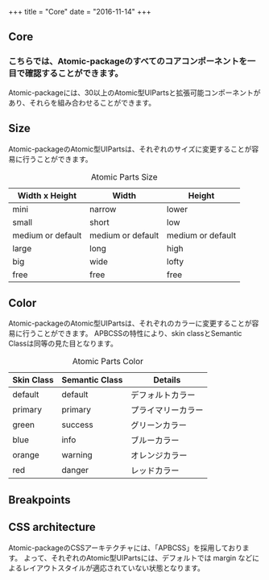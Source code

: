 +++
title = "Core"
date = "2016-11-14"
+++

## Core
### こちらでは、Atomic-packageのすべてのコアコンポーネントを一目で確認することができます。

Atomic-packageには、30以上のAtomic型UIPartsと拡張可能コンポーネントがあり、それらを組み合わせることができます。


## Size

Atomic-packageのAtomic型UIPartsは、それぞれのサイズに変更することが容易に行うことができます。

<table class="table">
  <caption>Atomic Parts Size</caption>
  <thead>
      <tr>
        <th>Width x Height</th>
        <th>Width</th>
        <th>Height</th>
      </tr>
  </thead>
  <tbody>
    <tr>
      <td>mini</td>
      <td>narrow</td>
      <td>lower</td>
    </tr>
    <tr>
      <td>small</td>
      <td>short</td>
      <td>low</td>
    </tr>
    <tr>
      <td>medium or default</td>
      <td>medium or default</td>
      <td>medium or default</td>
    </tr>
    <tr>
      <td>large</td>
      <td>long</td>
      <td>high</td>
    </tr>
    <tr>
      <td>big</td>
      <td>wide</td>
      <td>lofty</td>
    </tr>
    <tr>
      <td>free</td>
      <td>free</td>
      <td>free</td>
    </tr>
  </tbody>
</table>


## Color

Atomic-packageのAtomic型UIPartsは、それぞれのカラーに変更することが容易に行うことができます。
APBCSSの特性により、skin classとSemantic Classは同等の見た目となります。

<table class="table">
  <caption>Atomic Parts Color</caption>
  <thead>
      <tr>
        <th>Skin Class</th>
        <th>Semantic Class</th>
        <th>Details</th>
      </tr>
  </thead>
  <tbody>
    <tr>
      <td>default</td>
      <td>default</td>
      <td>デフォルトカラー</td>
    </tr>
    <tr>
      <td>primary</td>
      <td>primary</td>
      <td>プライマリーカラー</td>
    </tr>
    <tr>
      <td>green</td>
      <td>success</td>
      <td>グリーンカラー</td>
    </tr>
    <tr>
      <td>blue</td>
      <td>info</td>
      <td>ブルーカラー</td>
    </tr>
    <tr>
      <td>orange</td>
      <td>warning</td>
      <td>オレンジカラー</td>
    </tr>
    <tr>
      <td>red</td>
      <td>danger</td>
      <td>レッドカラー</td>
    </tr>
  </tbody>
</table>



## Breakpoints



## CSS architecture

Atomic-packageのCSSアーキテクチャには、「APBCSS」を採用しております。
よって、それぞれのAtomic型UIPartsには、デフォルトでは margin などによるレイアウトスタイルが適応されていない状態となります。



